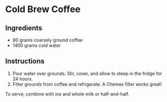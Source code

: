 # Cold Brew Coffee

## Ingredients

- 80 grams coarsely ground coffee
- 1400 grams cold water

## Instructions

1. Pour water over grounds. Stir, cover, and allow to steep in the fridge for 24 hours.
2. Filter grounds from coffee and refrigerate. A Chemex filter works great!

To serve, combine with ice and whole milk or half-and-half. 
